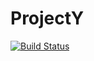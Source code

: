 # ProjectY

[![Build Status](https://travis-ci.org/ProjectY/ProjectY.jl.svg?branch=master)](https://travis-ci.org/ProjectY/ProjectY.jl)